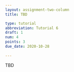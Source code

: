 ```yaml
---
layout: assignment-two-column
title: TBD

type: tutorial
abbreviation: Tutorial 6
draft: 1
num: 4
points: 3
due_date: 2020-10-28
    
---
```

TBD